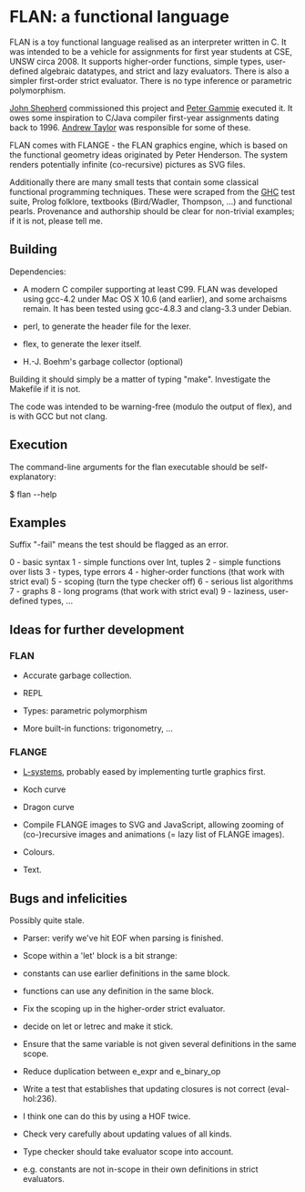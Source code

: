 # FLAN: a functional language

FLAN is a toy functional language realised as an interpreter written
in C. It was intended to be a vehicle for assignments for first year
students at CSE, UNSW circa 2008. It supports higher-order functions,
simple types, user-defined algebraic datatypes, and strict and lazy
evaluators. There is also a simpler first-order strict
evaluator. There is no type inference or parametric polymorphism.

[John Shepherd](http://www.cse.unsw.edu.au/~jas/) commissioned this
project and [Peter Gammie](http://peteg.org/) executed it. It owes
some inspiration to C/Java compiler first-year assignments dating back
to 1996. [Andrew Taylor](http://www.cse.unsw.edu.au/~andrewt/) was
responsible for some of these.

FLAN comes with FLANGE - the FLAN graphics engine, which is based on
the functional geometry ideas originated by Peter Henderson. The
system renders potentially infinite (co-recursive) pictures as SVG
files.

Additionally there are many small tests that contain some classical
functional programming techniques. These were scraped from the
[GHC](http://www.haskell.org/ghc/) test suite, Prolog folklore,
textbooks (Bird/Wadler, Thompson, ...)  and functional
pearls. Provenance and authorship should be clear for non-trivial
examples; if it is not, please tell me.

## Building

Dependencies:

* A modern C compiler supporting at least C99. FLAN was developed
  using gcc-4.2 under Mac OS X 10.6 (and earlier), and some archaisms
  remain. It has been tested using gcc-4.8.3 and clang-3.3 under
  Debian.

* perl, to generate the header file for the lexer.

* flex, to generate the lexer itself.

* H.-J. Boehm's garbage collector (optional)

Building it should simply be a matter of typing "make". Investigate
the Makefile if it is not.

The code was intended to be warning-free (modulo the output of flex),
and is with GCC but not clang.

## Execution

The command-line arguments for the flan executable should be
self-explanatory:

$ flan --help

## Examples

Suffix "-fail" means the test should be flagged as an error.

0 - basic syntax
1 - simple functions over Int, tuples
2 - simple functions over lists
3 - types, type errors
4 - higher-order functions (that work with strict eval)
5 - scoping (turn the type checker off)
6 - serious list algorithms
7 - graphs
8 - long programs (that work with strict eval)
9 - laziness, user-defined types, ...

## Ideas for further development

### FLAN

* Accurate garbage collection.

* REPL

* Types: parametric polymorphism

* More built-in functions: trigonometry, ...

### FLANGE

* [L-systems](http://en.wikipedia.org/wiki/L-system), probably eased
  by implementing turtle graphics first.
 * Koch curve
 * Dragon curve

* Compile FLANGE images to SVG and JavaScript, allowing zooming of
  (co-)recursive images and animations (= lazy list of FLANGE images).

* Colours.

* Text.

## Bugs and infelicities

Possibly quite stale.

* Parser: verify we've hit EOF when parsing is finished.

* Scope within a 'let' block is a bit strange:
 * constants can use earlier definitions in the same block.
 * functions can use any definition in the same block.

* Fix the scoping up in the higher-order strict evaluator.
 * decide on let or letrec and make it stick.
 * Ensure that the same variable is not given several definitions in
   the same scope.

* Reduce duplication between e_expr and e_binary_op

* Write a test that establishes that updating closures is not correct
  (eval-hol:236).
 * I think one can do this by using a HOF twice.
 * Check very carefully about updating values of all kinds.

* Type checker should take evaluator scope into account.
 * e.g. constants are not in-scope in their own definitions in strict
   evaluators.

